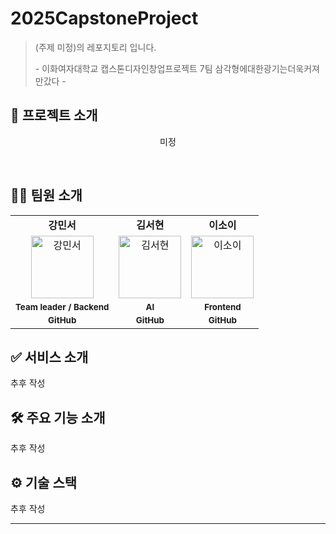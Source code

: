 # 2025CapstoneProject

> (주제 미정)의 레포지토리 입니다.
>
> \- 이화여자대학교 캡스톤디자인창업프로젝트 7팀 삼각형에대한광기는더욱커져만갔다 -

## 📌 프로젝트 소개

<div align="center">
  <p>미정</p>
</div>

<br/>

## 🧑‍💻 팀원 소개

<div align="center">

<table>
  <tbody>
    <tr>
      <td align="center"><b>강민서</b></td>
      <td align="center"><b>김서현</b></td>
      <td align="center"><b>이소이</b></td>
    </tr>
    <tr>
      <td align="center"><a href="https://github.com/childstone"><img src="https://github.com/childstone.png" width="100px;" alt="강민서"/></a></td>
      <td align="center"><a href="https://github.com/Kseeo"><img src="https://github.com/Kseeo.png" width="100px;" alt="김서현"/></a></td>
      <td align="center"><a href="https://github.com/islena0331"><img src="https://github.com/islena0331.png" width="100px;" alt="이소이"/></a></td>
    </tr>
    <tr>
      <td align="center"><sub><b>Team leader / Backend</b></sub></td>
      <td align="center"><sub><b>AI</b></sub></td>
      <td align="center"><sub><b>Frontend</b></sub></td>
    </tr>
    <tr>
      <td align="center"><a href="https://github.com/childstone"><sub><b>GitHub</b></sub></a></td>
      <td align="center"><a href="https://github.com/Kseeo"><sub><b>GitHub</b></sub></a></td>
      <td align="center"><a href="https://github.com/islena0331"><sub><b>GitHub</b></sub></a></td>
    </tr>
  </tbody>
</table>
</div>

## ✅ 서비스 소개
추후 작성

## 🛠️ 주요 기능 소개
추후 작성

## ⚙️ 기술 스택
  추후 작성
<!-- <img src="https://img.shields.io/badge/Java-ED8B00?style=for-the-badge&logo=openjdk&logoColor=white" />
<img src="https://img.shields.io/badge/Spring-6DB33F?style=for-the-badge&logo=spring&logoColor=white" />
<img src="https://img.shields.io/badge/Spring_Security-6DB33F?style=for-the-badge&amp;logo=springsecurity&amp;logoColor=white">
<img src="https://img.shields.io/badge/Spring_Data_JPA-6DB33F?style=for-the-badge&amp;logo=spring&amp;logoColor=white">
<img src="https://img.shields.io/badge/Spring_Cloud-6DB33F?style=for-the-badge&amp;logo=spring&amp;logoColor=white">
<img src="https://img.shields.io/badge/Hibernate-59666C?style=for-the-badge&logo=Hibernate&logoColor=white">
<img src="https://img.shields.io/badge/QueryDSL-0096C7?style=for-the-badge&amp;logo=querydsl&amp;logoColor=white">
<img src="https://img.shields.io/badge/LangChain4j-0056D6?style=for-the-badge&amp;logo=langchain&amp;logoColor=white">
<img src="https://img.shields.io/badge/Google_Gemini-4285F4?style=for-the-badge&amp;logo=google&amp;logoColor=white">
<img src="https://img.shields.io/badge/Redis-DC382D?style=for-the-badge&amp;logo=redis&amp;logoColor=white">
<img src="https://img.shields.io/badge/Gradle-02303A?style=for-the-badge&amp;logo=gradle&amp;logoColor=white">
<img src="https://img.shields.io/badge/PostgreSQL-316192?style=for-the-badge&logo=postgresql&logoColor=white" />
<img src="https://img.shields.io/badge/Supabase-181818?style=for-the-badge&logo=supabase&logoColor=white" />
<img src="https://img.shields.io/badge/Amazon_AWS-FF9900?style=for-the-badge&logo=amazonaws&logoColor=white" />
<img src="https://img.shields.io/badge/NGNIX-429345?style=for-the-badge&logo=ngnix&logoColor=white" />
<img src="https://img.shields.io/badge/Ubuntu-E95420?style=for-the-badge&logo=ubuntu&logoColor=white" /> -->


---
